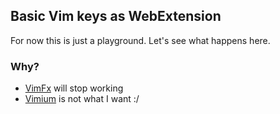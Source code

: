## Basic Vim keys as WebExtension

For now this is just a playground. Let's see what happens here.

### Why?

* [VimFx](https://github.com/akhodakivskiy/VimFx/issues/860) will stop working
* [Vimium](https://github.com/philc/vimium/issues/2425) is not what I want :/
